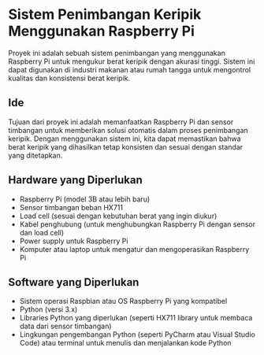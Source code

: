 # Sistem Penimbangan Keripik Menggunakan Raspberry Pi

Proyek ini adalah sebuah sistem penimbangan yang menggunakan Raspberry Pi untuk mengukur berat keripik dengan akurasi tinggi. Sistem ini dapat digunakan di industri makanan atau rumah tangga untuk mengontrol kualitas dan konsistensi berat keripik.

## Ide

Tujuan dari proyek ini adalah memanfaatkan Raspberry Pi dan sensor timbangan untuk memberikan solusi otomatis dalam proses penimbangan keripik. Dengan menggunakan sistem ini, kita dapat memastikan bahwa berat keripik yang dihasilkan tetap konsisten dan sesuai dengan standar yang ditetapkan.

## Hardware yang Diperlukan

- Raspberry Pi (model 3B atau lebih baru)
- Sensor timbangan beban HX711
- Load cell (sesuai dengan kebutuhan berat yang ingin diukur)
- Kabel penghubung (untuk menghubungkan Raspberry Pi dengan sensor dan load cell)
- Power supply untuk Raspberry Pi
- Komputer atau laptop untuk mengatur dan mengoperasikan Raspberry Pi

## Software yang Diperlukan

- Sistem operasi Raspbian atau OS Raspberry Pi yang kompatibel
- Python (versi 3.x)
- Libraries Python yang diperlukan (seperti HX711 library untuk membaca data dari sensor timbangan)
- Lingkungan pengembangan Python (seperti PyCharm atau Visual Studio Code) atau terminal untuk menulis dan menjalankan kode Python

